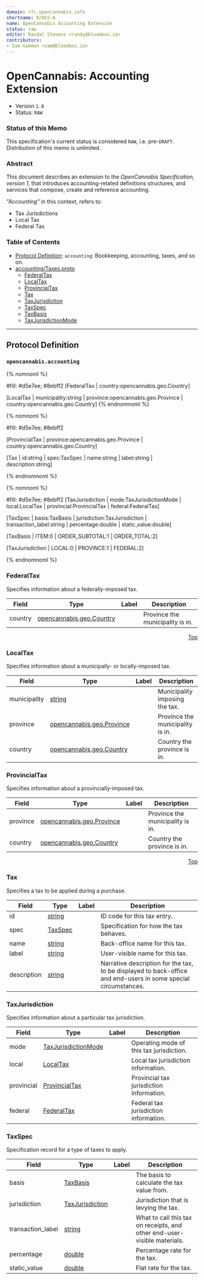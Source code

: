 ```yaml
---
domain: rfc.opencannabis.info
shortname: 9/OCS-A
name: OpenCannabis Accounting Extension
status: raw
editor: Randal Stevens <randy@bloombox.io>
contributors:
- Sam Gammon <sam@bloombox.io>
---
```


<a name="top"/>

# OpenCannabis: Accounting Extension
- Version `1.0`
- Status: `RAW`

### Status of this Memo

This specification's current status is considered `RAW`, i.e. pre-`DRAFT`. Distribution of this memo is unlimited.

### Abstract

This document describes an extension to the _OpenCannabis Specification, version 1_, that introduces accounting-related
definitions structures, and services that compose, create and reference accounting.

_"Accounting"_ in this context, refers to:
- Tax Jurisdictions
- Local Tax
- Federal Tax

### Table of Contents
- [Protocol Definition](#Protocol-Definition): `accounting`: Bookkeeping, accounting, taxes, and so on.
- [accounting/Taxes.proto](#accounting/Taxes.proto)
    - [FederalTax](#opencannabis.taxes.FederalTax)
    - [LocalTax](#opencannabis.taxes.LocalTax)
    - [ProvincialTax](#opencannabis.taxes.ProvincialTax)
    - [Tax](#opencannabis.taxes.Tax)
    - [TaxJurisdiction](#opencannabis.taxes.TaxJurisdiction)
    - [TaxSpec](#opencannabis.taxes.TaxSpec)
    - [TaxBasis](#opencannabis.taxes.TaxBasis)
    - [TaxJurisdictionMode](#opencannabis.taxes.TaxJurisdictionMode)
----
## Protocol Definition
### `opencannabis.accounting`

{% nomnoml %}

#fill: #d5e7ee; #8ebff2
[FederalTax
  | country:opencannabis.geo.Country]

[LocalTax
  | municipality:string
  | province:opencannabis.geo.Province
  | country:opencannabis.geo.Country]
{% endnomnoml %}

{% nomnoml %}

#fill: #d5e7ee; #8ebff2

[ProvincialTax
  | province:opencannabis.geo.Province
  | country:opencannabis.geo.Country]

[Tax
  | id:string
  | spec:TaxSpec
  | name:string
  | label:string
  | description:string]

{% endnomnoml %}

{% nomnoml %}

#fill: #d5e7ee; #8ebff2
[TaxJurisdiction
  | mode:TaxJurisdictionMode
  | local:LocalTax
  | provincial:ProvincialTax
  | federal:FederalTax]

[TaxSpec
  | basis:TaxBasis
  | jurisdiction:TaxJurisdiction
  | transaction_label:string
  | percentage:double
  | static_value:double]

[TaxBasis
  | ITEM:0
  | ORDER_SUBTOTAL:1
  | ORDER_TOTAL:2]

[TaxJurisdiction
  | LOCAL:0
  | PROVINCE:1
  | FEDERAL:2]

{% endnomnoml %}

<a name="opencannabis.taxes.FederalTax"/>

### FederalTax
Specifies information about a federally-imposed tax.

| Field | Type | Label | Description |
| ----- | ---- | ----- | ----------- |
| country | [opencannabis.geo.Country](#opencannabis.geo.Country) |  | Province the municipality is in. |


<a name="opencannabis.taxes.LocalTax"/>
<p align="right"><a href="#top">Top</a></p>

### LocalTax
Specifies information about a municipally- or locally-imposed tax.

| Field | Type | Label | Description |
| ----- | ---- | ----- | ----------- |
| municipality | [string](#string) |  | Municipality imposing the tax. |
| province | [opencannabis.geo.Province](#opencannabis.geo.Province) |  | Province the municipality is in. |
| country | [opencannabis.geo.Country](#opencannabis.geo.Country) |  | Country the province is in. |


<a name="opencannabis.taxes.ProvincialTax"/>

### ProvincialTax
Specifies information about a provincially-imposed tax.

| Field | Type | Label | Description |
| ----- | ---- | ----- | ----------- |
| province | [opencannabis.geo.Province](#opencannabis.geo.Province) |  | Province the municipality is in. |
| country | [opencannabis.geo.Country](#opencannabis.geo.Country) |  | Country the province is in. |


<a name="opencannabis.taxes.Tax"/>
<p align="right"><a href="#top">Top</a></p>

### Tax
Specifies a tax to be applied during a purchase.

| Field | Type | Label | Description |
| ----- | ---- | ----- | ----------- |
| id | [string](#string) |  | ID code for this tax entry. |
| spec | [TaxSpec](#opencannabis.taxes.TaxSpec) |  | Specification for how the tax behaves. |
| name | [string](#string) |  | Back-office name for this tax. |
| label | [string](#string) |  | User-visible name for this tax. |
| description | [string](#string) |  | Narrative description for the tax, to be displayed to back-office and end-users in some special circumstances. |


<a name="opencannabis.taxes.TaxJurisdiction"/>

### TaxJurisdiction
Specifies information about a particular tax jurisdiction.

| Field | Type | Label | Description |
| ----- | ---- | ----- | ----------- |
| mode | [TaxJurisdictionMode](#opencannabis.taxes.TaxJurisdictionMode) |  | Operating mode of this tax jurisdiction. |
| local | [LocalTax](#opencannabis.taxes.LocalTax) |  | Local tax jurisdiction information. |
| provincial | [ProvincialTax](#opencannabis.taxes.ProvincialTax) |  | Provincial tax jurisdiction information. |
| federal | [FederalTax](#opencannabis.taxes.FederalTax) |  | Federal tax jurisdiction information. |


<a name="opencannabis.taxes.TaxSpec"/>

### TaxSpec
Specification record for a type of taxes to apply.

| Field | Type | Label | Description |
| ----- | ---- | ----- | ----------- |
| basis | [TaxBasis](#opencannabis.taxes.TaxBasis) |  | The basis to calculate the tax value from. |
| jurisdiction | [TaxJurisdiction](#opencannabis.taxes.TaxJurisdiction) |  | Jurisdiction that is levying the tax. |
| transaction_label | [string](#string) |  | What to call this tax on receipts, and other end-user-visible materials. |
| percentage | [double](#double) |  | Percentage rate for the tax. |
| static_value | [double](#double) |  | Flat rate for the tax. |
